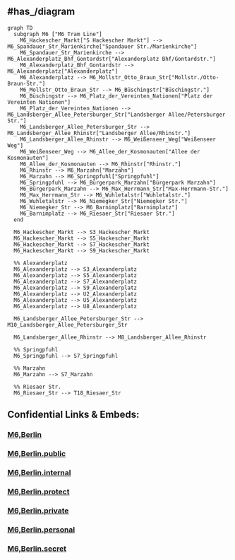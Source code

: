 

## #has_/diagram 


```mermaid
graph TD
  subgraph M6 ["M6 Tram Line"]
    M6_Hackescher_Markt["S Hackescher Markt"] --> M6_Spandauer_Str_Marienkirche["Spandauer Str./Marienkirche"]
    M6_Spandauer_Str_Marienkirche --> M6_Alexanderplatz_Bhf_Gontardstr["Alexanderplatz Bhf/Gontardstr."]
    M6_Alexanderplatz_Bhf_Gontardstr --> M6_Alexanderplatz["Alexanderplatz"]
    M6_Alexanderplatz --> M6_Mollstr_Otto_Braun_Str["Mollstr./Otto-Braun-Str."]
    M6_Mollstr_Otto_Braun_Str --> M6_Büschingstr["Büschingstr."]
    M6_Büschingstr --> M6_Platz_der_Vereinten_Nationen["Platz der Vereinten Nationen"]
    M6_Platz_der_Vereinten_Nationen --> M6_Landsberger_Allee_Petersburger_Str["Landsberger Allee/Petersburger Str."]
    M6_Landsberger_Allee_Petersburger_Str --> M6_Landsberger_Allee_Rhinstr["Landsberger Allee/Rhinstr."]
    M6_Landsberger_Allee_Rhinstr --> M6_Weißenseer_Weg["Weißenseer Weg"]
    M6_Weißenseer_Weg --> M6_Allee_der_Kosmonauten["Allee der Kosmonauten"]
    M6_Allee_der_Kosmonauten --> M6_Rhinstr["Rhinstr."]
    M6_Rhinstr --> M6_Marzahn["Marzahn"]
    M6_Marzahn --> M6_Springpfuhl["Springpfuhl"]
    M6_Springpfuhl --> M6_Bürgerpark_Marzahn["Bürgerpark Marzahn"]
    M6_Bürgerpark_Marzahn --> M6_Max_Herrmann_Str["Max-Herrmann-Str."]
    M6_Max_Herrmann_Str --> M6_Wuhletalstr["Wuhletalstr."]
    M6_Wuhletalstr --> M6_Niemegker_Str["Niemegker Str."]
    M6_Niemegker_Str --> M6_Barnimplatz["Barnimplatz"]
    M6_Barnimplatz --> M6_Riesaer_Str["Riesaer Str."]
  end

  M6_Hackescher_Markt --> S3_Hackescher_Markt
  M6_Hackescher_Markt --> S5_Hackescher_Markt
  M6_Hackescher_Markt --> S7_Hackescher_Markt
  M6_Hackescher_Markt --> S9_Hackescher_Markt

  %% Alexanderplatz
  M6_Alexanderplatz --> S3_Alexanderplatz
  M6_Alexanderplatz --> S5_Alexanderplatz
  M6_Alexanderplatz --> S7_Alexanderplatz
  M6_Alexanderplatz --> S9_Alexanderplatz
  M6_Alexanderplatz --> U2_Alexanderplatz
  M6_Alexanderplatz --> U5_Alexanderplatz
  M6_Alexanderplatz --> U8_Alexanderplatz

  M6_Landsberger_Allee_Petersburger_Str --> M10_Landsberger_Allee_Petersburger_Str

  M6_Landsberger_Allee_Rhinstr --> M8_Landsberger_Allee_Rhinstr

  %% Springpfuhl
  M6_Springpfuhl --> S7_Springpfuhl

  %% Marzahn
  M6_Marzahn --> S7_Marzahn

  %% Riesaer Str.
  M6_Riesaer_Str --> T18_Riesaer_Str

```


## Confidential Links & Embeds: 

### [M6,Berlin](/_Standards/Earth/Continent/Europe/Europe~Central/Germany/Germany~West/State~Berlin/cities~Berlin/cities~Berlin/Berlin-city/Tram,Berlin/M6,Berlin.md) 

### [M6,Berlin.public](/_public/Earth/Continent/Europe/Europe~Central/Germany/Germany~West/State~Berlin/cities~Berlin/cities~Berlin/Berlin-city/Tram,Berlin/M6,Berlin.public.md) 

### [M6,Berlin.internal](/_internal/Earth/Continent/Europe/Europe~Central/Germany/Germany~West/State~Berlin/cities~Berlin/cities~Berlin/Berlin-city/Tram,Berlin/M6,Berlin.internal.md) 

### [M6,Berlin.protect](/_protect/Earth/Continent/Europe/Europe~Central/Germany/Germany~West/State~Berlin/cities~Berlin/cities~Berlin/Berlin-city/Tram,Berlin/M6,Berlin.protect.md) 

### [M6,Berlin.private](/_private/Earth/Continent/Europe/Europe~Central/Germany/Germany~West/State~Berlin/cities~Berlin/cities~Berlin/Berlin-city/Tram,Berlin/M6,Berlin.private.md) 

### [M6,Berlin.personal](/_personal/Earth/Continent/Europe/Europe~Central/Germany/Germany~West/State~Berlin/cities~Berlin/cities~Berlin/Berlin-city/Tram,Berlin/M6,Berlin.personal.md) 

### [M6,Berlin.secret](/_secret/Earth/Continent/Europe/Europe~Central/Germany/Germany~West/State~Berlin/cities~Berlin/cities~Berlin/Berlin-city/Tram,Berlin/M6,Berlin.secret.md)

